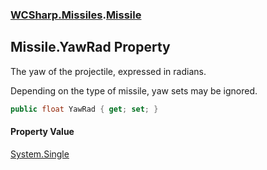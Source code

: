 ### [WCSharp.Missiles](WCSharp.Missiles.md 'WCSharp.Missiles').[Missile](WCSharp.Missiles.Missile.md 'WCSharp.Missiles.Missile')

## Missile.YawRad Property

The yaw of the projectile, expressed in radians.  
  
Depending on the type of missile, yaw sets may be ignored.

```csharp
public float YawRad { get; set; }
```

#### Property Value
[System.Single](https://docs.microsoft.com/en-us/dotnet/api/System.Single 'System.Single')